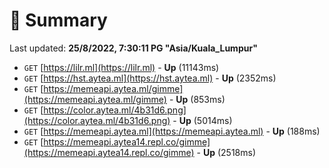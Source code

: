 # 📖 Summary
Last updated: **25/8/2022, 7:30:11 PG "Asia/Kuala_Lumpur"**

- `GET` [https://lilr.ml](https://lilr.ml) - **Up** (11143ms)
- `GET` [https://hst.aytea.ml](https://hst.aytea.ml) - **Up** (2352ms)
- `GET` [https://memeapi.aytea.ml/gimme](https://memeapi.aytea.ml/gimme) - **Up** (853ms)
- `GET` [https://color.aytea.ml/4b31d6.png](https://color.aytea.ml/4b31d6.png) - **Up** (5014ms)
- `GET` [https://memeapi.aytea.ml](https://memeapi.aytea.ml) - **Up** (188ms)
- `GET` [https://memeapi.aytea14.repl.co/gimme](https://memeapi.aytea14.repl.co/gimme) - **Up** (2518ms)
